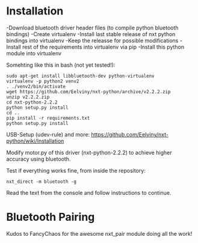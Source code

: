 # Installation

-Download bluetooth driver header files (to compile python bluetooth bindings)
-Create virtualenv
-Install last stable release of nxt python bindings into virtualenv
-Keep the releasse for possible modifications
-Install rest of the requirements into virtualenv via pip
-Install this python module into virtualenv

Somehting like this in bash (not yet tested!):
```
sudo apt-get install libbluetooth-dev python-virtualenv
virtualenv -p python2 venv2
. ./venv2/bin/activate
wget https://github.com/Eelviny/nxt-python/archive/v2.2.2.zip
unzip v2.2.2.zip
cd nxt-python-2.2.2
python setup.py install
cd ..
pip install -r requirements.txt
python setup.py install
```

USB-Setup (udev-rule) and more:
https://github.com/Eelviny/nxt-python/wiki/Installation

Modify motor.py of this driver (nxt-python-2.2.2) to achieve higher accuracy
using bluetooth.

Test if everything works fine, from inside the repository:
```
nxt_direct -m bluetooth -g
```

Read the text from the console and follow instructions to continue.

# Bluetooth Pairing

Kudos to FancyChaos for the awesome nxt_pair module doing all the work!
